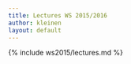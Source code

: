 ```yaml
---
title: Lectures WS 2015/2016
author: kleinen
layout: default
---
```


{% include ws2015/lectures.md %}
